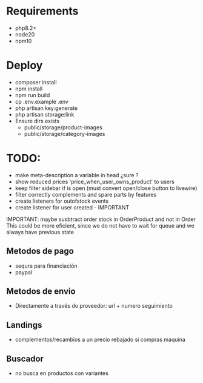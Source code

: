 # Requirements
 - php8.2+
 - node20
 - npm10

# Deploy
 - composer install
 - npm install
 - npm run build
 - cp .env.example .env
 - php artisan key:generate
 - php artisan storage:link
 - Ensure dirs exists
   - public/storage/product-images
   - public/storage/category-images

# TODO:
 - make meta-description a variable in head ¿sure   ?
 - show reduced prices 'price_when_user_owns_product' to users
 - keep filter sidebar if is open (must convert open/close button to livewire)
 - filter correctly complements and spare parts by features
 - create listeners for outofstock events
 - create listener for user created - IMPORTANT

 IMPORTANT: maybe susbtract order stock in OrderProduct and not in Order
 This could be more eficient, since we do not have to wait for queue and we always have previous state

 ## Metodos de pago
 - sequra para financiación
 - paypal

 ## Metodos de envio
 - Directamente a través do proveedor: url + numero seguimiento

 ## Landings
 - complementos/recambios a un precio rebajado si compras maquina

 ## Buscador
 - no busca en productos con variantes

